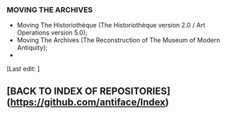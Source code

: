 ### MOVING THE ARCHIVES
* Moving The Historiothèque (The Historiothèque version 2.0 / Art Operations version 5.0);
* Moving The Archives (The Reconstruction of The Museum of Modern Antiquity);
* 

[Last edit: ]

## [BACK TO INDEX OF REPOSITORIES] (https://github.com/antiface/Index)
